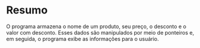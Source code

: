 # Resumo
O programa armazena o nome de um produto, seu preço, o desconto e o valor com desconto. Esses dados são manipulados por meio de ponteiros e, em seguida, o programa exibe as informações para o usuário.